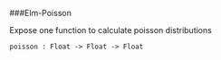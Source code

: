 ###Elm-Poisson

Expose one function to calculate poisson distributions

```
poisson : Float -> Float -> Float
```
